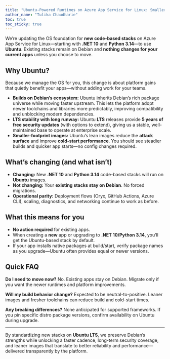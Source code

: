 ```yaml
---
title: "Ubuntu-Powered Runtimes on Azure App Service for Linux: Smaller, Faster, Stronger"
author_name: "Tulika Chaudharie"
toc: true
toc_sticky: true
---
```


We’re updating the OS foundation for **new code-based stacks** on Azure App Service for Linux—starting with **.NET 10** and **Python 3.14**—to use **Ubuntu**. Existing stacks remain on Debian and **nothing changes for your current apps** unless you choose to move.

## Why Ubuntu?

Because we manage the OS for you, this change is about platform gains that quietly benefit your apps—without adding work for your teams.

* **Builds on Debian’s ecosystem:** Ubuntu inherits Debian’s rich package universe while moving faster upstream. This lets the platform adopt newer toolchains and libraries more predictably, improving compatibility and unblocking modern dependencies.
* **LTS stability with long runway:** Ubuntu **LTS** releases provide **5 years of free security updates** (with options to extend), giving us a stable, well-maintained base to operate at enterprise scale.
* **Smaller-footprint images:** Ubuntu’s lean images reduce the **attack surface** and improve **cold-start performance**. You should see steadier builds and quicker app starts—no config changes required.

## What’s changing (and what isn’t)

* **Changing:** New **.NET 10** and **Python 3.14** code-based stacks will run on **Ubuntu** images.
* **Not changing:** Your **existing stacks stay on Debian**. No forced migrations.
* **Operational parity:** Deployment flows (Oryx, GitHub Actions, Azure CLI), scaling, diagnostics, and networking continue to work as before.

## What this means for you

* **No action required** for existing apps.
* When creating a **new** app or upgrading to **.NET 10/Python 3.14**, you’ll get the Ubuntu-based stack by default.
* If your app installs native packages at build/start, verify package names as you upgrade—Ubuntu often provides equal or newer versions.

## Quick FAQ

**Do I need to move now?**
No. Existing apps stay on Debian. Migrate only if you want the newer runtimes and platform improvements.

**Will my build behavior change?**
Expected to be neutral-to-positive. Leaner images and fresher toolchains can reduce build and cold-start times.

**Any breaking differences?**
None anticipated for supported frameworks. If you pin specific distro package versions, confirm availability on Ubuntu during upgrade.

---

By standardizing new stacks on **Ubuntu LTS**, we preserve Debian’s strengths while unlocking a faster cadence, long-term security coverage, and leaner images that translate to better reliability and performance—delivered transparently by the platform.
